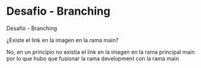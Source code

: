 # Desafio - Branching
Desafío - Branching

 ¿Existe el link en la imagen en la rama main?

No, en un principio no existia el link en la imagen en la rama principal main por lo que hubo que fusionar la rama development con la rama main 